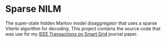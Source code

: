 # Sparse NILM
The super-state hidden Markov model disaggregator that uses a sparse Viterbi algorithm for decoding. This project contains the source code that was use for my [IEEE Transactions on Smart Grid](http://ieeexplore.ieee.org/xpl/RecentIssue.jsp?punumber=5165411) journal paper.
